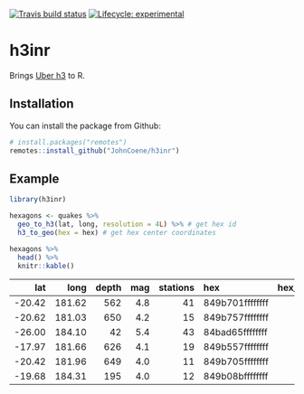 
<!-- README.md is generated from README.Rmd. Please edit that file -->

<!-- badges: start -->

[![Travis build
status](https://travis-ci.org/JohnCoene/h3inr.svg?branch=master)](https://travis-ci.org/JohnCoene/h3inr)
[![Lifecycle:
experimental](https://img.shields.io/badge/lifecycle-experimental-orange.svg)](https://www.tidyverse.org/lifecycle/#experimental)
<!-- badges: end -->

# h3inr

Brings [Uber h3](https://github.com/uber/h3-js) to R.

## Installation

You can install the package from Github:

``` r
# install.packages("remotes")
remotes::install_github("JohnCoene/h3inr")
```

## Example

``` r
library(h3inr)

hexagons <- quakes %>% 
  geo_to_h3(lat, long, resolution = 4L) %>% # get hex id
  h3_to_geo(hex = hex) # get hex center coordinates

hexagons %>% 
  head() %>% 
  knitr::kable()
```

|     lat |   long | depth | mag | stations | hex             | hex\_center\_lat | hex\_center\_lon |
| ------: | -----: | ----: | --: | -------: | :-------------- | ---------------: | ---------------: |
| \-20.42 | 181.62 |   562 | 4.8 |       41 | 849b701ffffffff |       \-20.44006 |       \-178.3266 |
| \-20.62 | 181.03 |   650 | 4.2 |       15 | 849b757ffffffff |       \-20.63448 |       \-179.1528 |
| \-26.00 | 184.10 |    42 | 5.4 |       43 | 84bad65ffffffff |       \-25.80558 |       \-175.8370 |
| \-17.97 | 181.66 |   626 | 4.1 |       19 | 849b557ffffffff |       \-17.88495 |       \-178.1865 |
| \-20.42 | 181.96 |   649 | 4.0 |       11 | 849b705ffffffff |       \-20.34078 |       \-177.9118 |
| \-19.68 | 184.31 |   195 | 4.0 |       12 | 849b08bffffffff |       \-19.82371 |       \-175.8216 |
